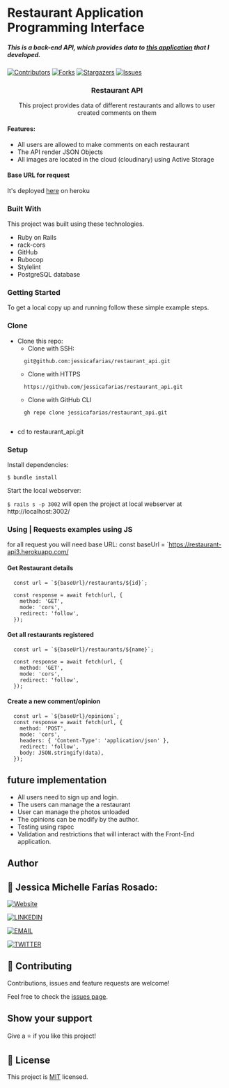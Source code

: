 # Restaurant Application Programming Interface

##### This is a back-end API, which provides data to [this application](https://github.com/jessicafarias/restaurant_app/tree/feature/milestone) that I developed.

[![Contributors][contributors-shield]][contributors-url]
[![Forks][forks-shield]][forks-url]
[![Stargazers][stars-shield]][stars-url]
[![Issues][issues-shield]][issues-url]

<!-- PROJECT LOGO -->
  <h3 align="center">Restaurant API</h3>

  <p align="center">
    This project provides data of different restaurants and allows to user created comments on them <br /></p>

<!-- ABOUT THE PROJECT -->

#### Features:
- All users are allowed to make comments on each restaurant
- The API render JSON Objects
- All images are located in the cloud (cloudinary) using Active Storage

#### Base URL for request
It's deployed [here](https://restaurant-api3.herokuapp.com/) on heroku

### Built With
This project was built using these technologies.
* Ruby on Rails
* rack-cors
* GitHub
* Rubocop
* Stylelint
* PostgreSQL database


### Getting Started
To get a local copy up and running follow these simple example steps.

### Clone
* Clone this repo:
  - Clone with SSH:
  ```
    git@github.com:jessicafarias/restaurant_api.git
  ```
  - Clone with HTTPS
  ```
    https://github.com/jessicafarias/restaurant_api.git
  ```
  - Clone with GitHub CLI
  ```
    gh repo clone jessicafarias/restaurant_api.git
    
 - cd to restaurant_api.git


### Setup

Install dependencies:

```
$ bundle install
```

Start the local webserver:

```$ rails s -p 3002``` will open the project at local webserver at http://localhost:3002/ 

### Using | Requests examples using JS

for all request you will need base URL:
const baseUrl = `https://restaurant-api3.herokuapp.com/


#### Get Restaurant details
```
  const url = `${baseUrl}/restaurants/${id}`;

  const response = await fetch(url, {
    method: 'GET',
    mode: 'cors',
    redirect: 'follow',
  });
```

#### Get all restaurants registered
```
  const url = `${baseUrl}/restaurants/${name}`;

  const response = await fetch(url, {
    method: 'GET',
    mode: 'cors',
    redirect: 'follow',
  });
```

#### Create a new comment/opinion
```
  const url = `${baseUrl}/opinions`;
  const response = await fetch(url, {
    method: 'POST',
    mode: 'cors',
    headers: { 'Content-Type': 'application/json' },
    redirect: 'follow',
    body: JSON.stringify(data),
  });
```
## future implementation
- All users need to sign up and login.
- The users can manage the a restaurant 
- User can manage the photos unloaded
- The opinions can be modify by the author.
- Testing using rspec
- Validation and restrictions that will interact with the Front-End application.

## Author

## 👤 Jessica Michelle Farías Rosado:

 [![Website](https://img.shields.io/badge/-Website-black?style=for-the-badge&logo=Julia&logoColor=white)](https://jessicafarias.github.io/)

 [![LINKEDIN](https://img.shields.io/badge/-LINKEDIN-0077B5?style=for-the-badge&logo=Linkedin&logoColor=white)](https://www.linkedin.com/in/jessica-michelle-farias-rosado/)

 [![EMAIL](https://img.shields.io/badge/-EMAIL-D14836?style=for-the-badge&logo=Mail.Ru&logoColor=white)](mailto:jessica.farias.rosado@gmail.com)
 
 [![TWITTER](https://img.shields.io/badge/-TWITTER-1DA1F2?style=for-the-badge&logo=Twitter&logoColor=white)](https://twitter.com/FariasRosado)


## 🤝 Contributing

Contributions, issues and feature requests are welcome!

Feel free to check the [issues page](https://github.com/jessicafarias/restaurant_api/issues).

## Show your support

Give a :star: if you like this project!



<!-- MARKDOWN LINKS & IMAGES -->
<!-- https://www.markdownguide.org/basic-syntax/#reference-style-links -->
[contributors-shield]: https://img.shields.io/github/contributors/jessicafarias/restaurant_api.svg?style=flat-square
[contributors-url]: https://github.com/jessicafarias/restaurant_api/graphs/contributors
[forks-shield]: https://img.shields.io/github/forks/jessicafarias/restaurant_api.svg?style=flat-square
[forks-url]: https://github.com/jessicafarias/restaurant_api/network/members
[stars-shield]: https://img.shields.io/github/stars/jessicafarias/restaurant_api.svg?style=flat-square
[stars-url]: https://github.com/jessicafarias/restaurant_api/stargazers
[issues-shield]: https://img.shields.io/github/issues/jessicafarias/restaurant_api.svg?style=flat-square
[issues-url]: https://github.com/jessicafarias/restaurant_api/issues

## 📝 License

This project is [MIT](https://opensource.org/licenses/MIT) licensed.

